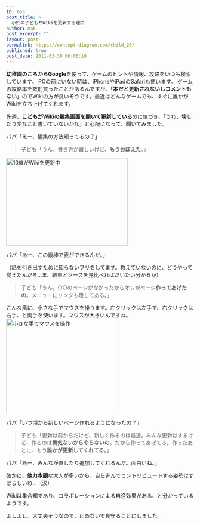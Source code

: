 ```yaml
---
ID: 653
post_title: >
  小四の子どもがWikiを更新する理由
author: mak
post_excerpt: ""
layout: post
permalink: https://concept-diagram.com/child_26/
published: true
post_date: 2011-03-30 00:00:10
---
```

<b>幼稚園のころからGoogle</b>を使って、ゲームのヒントや情報、攻略をいつも検索しています。
PCの前にいない時は、iPhoneやiPadのSafariも使います。
ゲームの攻略本を数冊買ったことがあるんですが、「<b>本だと更新されないしコメントもない</b>」のでWikiの方が良いそうです。最近はどんなゲームでも、すぐに誰かがWikiを立ち上げてくれます。

先週、<b>こどもがWikiの編集画面を開いて更新している</b>のに気づき、「うわ、壊したり変なこと書いていないかな」と心配になって、聞いてみました。

パパ「えー、編集の方法知ってるの？」
<blockquote>子ども「うん。書き方が難しいけど、<b>もうおぼえた</b>。」</blockquote>
<img src="http://www.penchan.com/mak/img/ia-kid/201103-wiki-edit.png" alt="10歳がWikiを更新中" width="325" height="235" />

パパ「あー、この縦棒で表ができるんだ。」

（話を引き出すために知らないフリをしてます。教えていないのに、どうやって覚えたんだろ...ま、結果とソースを見比べればだいたい分かるか）
<blockquote>子ども「うん。○○のページがなかったからオレがページ<b>作ってあげたの</b>。メニューにリンクも足してある。」</blockquote>
こんな風に、小さな手でマウスを操ります。左クリックは左手で、右クリックは右手、と両手を使います。マウスが大きいんですね。

<img src="http://www.penchan.com/mak/img/ia-kid/200909-using-mouse.png" alt="小さな手でマウスを操作" width="300" height="254" />

パパ「いつ頃から新しいページ作れるようになったの？」
<blockquote>子ども「更新は前からだけど、新しく作るのは最近。みんな更新はするけど、作るのは<b>勇気ないからやらないの</b>。だから作ってあげてる。作ったあとに、もう<b>誰かが更新してくれてる</b>。」</blockquote>
パパ「あー、みんなが直したり追加してくれるんだ。面白いね。」

確かに、<b>他力本願</b>な大人が多いから、自ら進んでコントリビュートする姿勢はすばらしいね...（涙）

Wikiは集合知であり、コラボレーションによる自浄効果がある、と分かっているようです。

よしよし。大丈夫そうなので、止めないで見守ることにしました。